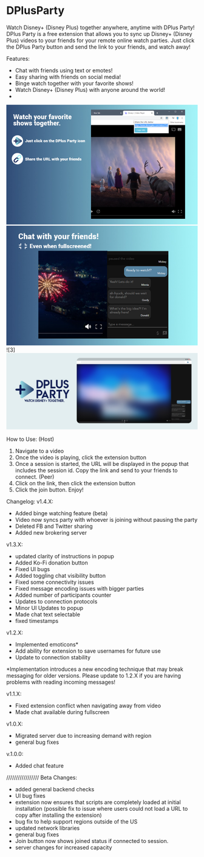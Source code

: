 # DPlusParty

Watch Disney+ (Disney Plus) together anywhere, anytime with DPlus Party!
DPlus Party is a free extension that allows you to sync up Disney+ (Disney Plus) videos to your friends for your remote online watch parties. Just click the DPlus Party button and send the link to your friends, and watch away!

Features:
- Chat with friends using text or emotes!
- Easy sharing with friends on social media!
- Binge watch together with your favorite shows!
- Watch Disney+ (Disney Plus) with anyone around the world!
- 
![1] ![2] ![3] ![4]

[1]: https://github.com/Yuehin/DPlusParty/blob/master/dplus_marquee2.jpg
[2]: https://github.com/Yuehin/DPlusParty/blob/master/dplus_marquee3.jpg
[4]: https://github.com/Yuehin/DPlusParty/blob/master/dplus_promo2.jpg

How to Use:
(Host)
1) Navigate to a video
2) Once the video is playing, click the extension button
3) Once a session is started, the URL will be displayed in the popup that includes the session id. Copy the link and send to your friends to connect.
(Peer)
4) Click on the link, then click the extension button
5) Click the join button.  Enjoy!

Changelog:
v1.4.X:
- Added binge watching feature (beta)
- Video now syncs party with whoever is joining without pausing the party
- Deleted FB and Twitter sharing
- Added new brokering server

v1.3.X:
- updated clarity of instructions in popup
- Added Ko-Fi donation button
- Fixed UI bugs
- Added toggling chat visibility button
- Fixed some connectivity issues
- Fixed message encoding issues with bigger parties
- Added number of participants counter
- Updates to connection protocols
- Minor UI Updates to popup
- Made chat text selectable
- fixed timestamps

v1.2.X:
- Implemented emoticons*
- Add ability for extension to save usernames for future use
- Update to connection stability

*Implementation introduces a new encoding technique that may break messaging for older versions. Please update to 1.2.X if you are having problems with reading incoming messages!

v1.1.X:
- Fixed extension conflict when navigating away from video
- Made chat available during fullscreen

v1.0.X:
- Migrated server due to increasing demand with region
- general bug fixes

v.1.0.0:
- Added chat feature

/////////////////
Beta Changes:
- added general backend checks
- UI bug fixes
- extension now ensures that scripts are completely loaded at initial installation (possible fix to issue where users could not load a URL to copy after installing the extension)
- bug fix to help support regions outside of the US
- updated network libraries
- general bug fixes
- Join button now shows joined status if connected to session.
- server changes for increased capacity
